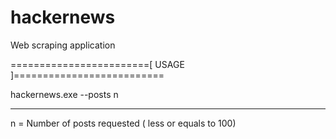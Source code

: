 # hackernews
Web scraping application

========================[ USAGE ]==========================

hackernews.exe --posts n

---------------------------------------

n = Number of posts requested ( less or equals to 100)


